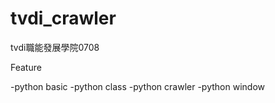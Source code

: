 # tvdi_crawler
tvdi職能發展學院0708



Feature

-python basic
-python class
-python crawler
-python window




